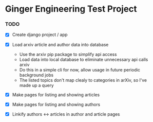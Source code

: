 # Ginger Engineering Test Project

### TODO

 - [x] Create django project / app
 - [x] Load arxiv article and author data into database
   - Use the arxiv pip package to simplify api access
   - Load data into local database to eliminate unnecessary api calls arxiv
   - Do this in a simple cli for now, allow usage in future periodic background jobs
   - The listed topics don't map clealy to categories in arXiv, so I've made up a query
 - [x] Make pages for listing and showing articles
 - [x] Make pages for listing and showing authors
 - [x] Linkify authors <-> articles in author and article pages


#

